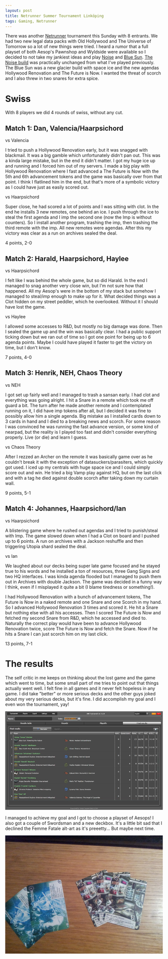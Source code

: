 ```yaml
---
layout: post
title: Netrunner Summer Tournament Linköping
tags: Gaming, Netrunner
---
```


There was another [Netrunner][] tournament this Sunday with 8 entrants. We had two new legal data packs with Old Hollywood and The Universe of Tomorrow so a lot of new things were tried. I heard a rumor that a full playset of both Aesop's Pawnshop and Wyldside were available so I decided to not take my jankiest ideas and play [Noise][noise] and [Blue Sun][bluesun]. [The Noise build][noise] was practically unchanged from what I've played previously. The Blue Sun was a new glacier build with space ice and the new agendas Hollywood Renovation and The Future is Now. I wanted the threat of scorch and I also threw in two snares for extra spice. 

# Swiss

With 8 players we did 4 rounds of swiss, without any cut.

## Match 1: Dan, Valencia/Haarpsichord

vs Valencia

I tried to push a Hollywood Renovation early, but it was snagged with blackmail.  It was a big gamble which unfortunately didn't pan out.  This was a kinda large mistake, but in the end it didn't matter.  I got my huge ice up and running and I forced him out of my servers.  I made a big play with Hollywood Renovation where I fast advanced a The Future is Now with the 5th and 6th advancement tokens and the game was basically over from that point.  I think I flatlined him in the end, but that's more of a symbolic victory as I could have just as easily scored out.

vs Haarpsichord

Super close, he had scored a lot of points and I was sitting with clot. In the end he installs 3 new remotes, one behind an ice. I push through the ice to steal the first agenda and I imp the second one (now the Imp is without counters). So I install another program, trashing the imp, then trashing the third remote with the imp. All new remotes were agendas. After this my victory was clear as a run on archives sealed the deal.

4 points, 2-0

## Match 2: Harald, Haarpsichord, Haylee

vs Haarpsichord

I felt like I was behind the whole game, but so did Harald. In the end I managed to snag another very close win, but I'm not sure how that happened. All my Aesop's were in the bottom of my stack but somehow I managed to steal/imp enough to make up for it. What decided things was a Clot hidden on my street peddler, which he overlooked. Without it I should have lost the game.

vs Haylee

I allowed some accesses to R&D, but mostly no big damage was done. Then I sealed the game up and the win was basically clear. I had a public support ticking down but we ran out of time so I got one point for being up to 6 agenda points. Maybe I could have played it faster to get the victory on time, but I don't know.

7 points, 4-0

## Match 3: Henrik, NEH, Chaos Theory

vs NEH

I got set up fairly well and I managed to trash a sansan early. I had clot and everything was going alright. I hit a Snare in a remote which took me off guard a bit. The turn after he made another remote and I contemplated running on it, I did have imp tokens after all, but I decided it was fine to possibly allow him a single agenda. Big mistake as I installed cards down to 3 cards in hand and I died to a breaking news and scorch. For some reason I was convinced he was running the fast advance version, or some kind of nearpad, but the reality is I played too fast and didn't consider everything properly. Live (or die) and learn I guess.

vs Chaos Theory

After I rezzed an Archer on the remote it was basically game over as he couldn't break it with the exception of datasuckers/parasiters, which quickly got used. I iced up my centrals with huge space ice and I could simply score out and win. He tried a big Vamp play against HQ, but on the last click and with a tag he died against double scorch after taking down my curtain wall.

9 points, 5-1

## Match 4: Johannes, Haarpsichord/Ian

vs Haarpsichord

A blistering game where he rushed out agendas and I tried to punish/steal with Imp. The game slowed down when I had a Clot on board and I pushed up to 6 points. A run on archives with a Jackson reshuffle and then triggering Utopia shard sealed the deal.

vs Ian

We laughed about our decks being super late game focused and he stayed true to his words and he installed a ton of resources, three Gang Signs and two HQ interfaces. I was kinda agenda flooded but I managed to push them out in Archives with double Jackson. The game was decided in a funny way I think, even if I misplayed it quite a bit (I blame tiredness or something!).

I had Hollywood Renovation with a bunch of advancement tokens, The Future is Now in a naked remote and one Snare and one Scorch in my hand. So I advanced Hollywood Renovation 3 times and scored it. He hit a Snare but nothing else with all his accesses. Then I scored The Future is Now and fetched my second Snare from R&D, which he accessed and died to. Naturally the correct play would have been to advance Hollywood Renovation twice, score The Future is Now and fetch the Snare. Now if he hits a Snare I can just scorch him on my last click.

13 points, 7-1

[Netrunner]: /blog/tags/Netrunner/ "Netrunner"
[noise]: http://netrunnerdb.com/en/decklist/26258/the-original-hacker-link-ping-summer-kit-tournament-1st- "Noise decklist"
[bluesun]: http://netrunnerdb.com/en/decklist/26259/renovating-the-future-link-ping-summer-kit-tournament-1st- "Blue Sun decklist"

# The results

The self critic in me keeps on thinking about the lost game and the game which went to time, but some small part of me tries to point out that things actually went well. I felt fine in all games and it never felt hopeless in any game. I did take "better" or more serious decks and the other guys joked about my very serious decks, but it's fine. I did accomplish my goal and I even won the tournament, yay!

![](/images/netrunner_summer_res.jpg)

I managed to achieve my goal and I got to choose a playset of Aesops! I also got a couple of Swordsman and a new deckbox. It's a little bit sad that I declined the Femme Fatale alt-art as it's preeetty... But maybe next time.

![](/images/summer_winnings.jpg)


